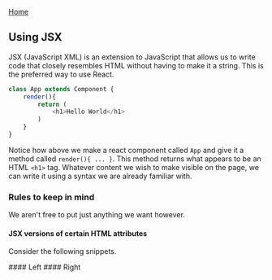[Home](https://github.com/wgoode3/react-notes/blob/master/README.md)

## Using JSX

JSX (JavaScript XML) is an extension to JavaScript that allows us to write code that closely resembles HTML without having to make it a string. This is the preferred way to use React.

```javascript
class App extends Component {
    render(){
        return (
            <h1>Hello World</h1>
        )
    }
}
```

Notice how above we make a react component called ```App``` and give it a method called ```render(){ ... }```. This method returns what appears to be an HTML ```<h1>``` tag. Whatever content we wish to make visible on the page, we can write it using a syntax we are already familiar with. 

### Rules to keep in mind

We aren't free to put just anything we want however.

#### JSX versions of certain HTML attributes

Consider the following snippets.

<div style="display:inline-block;width:50%vertical-align-top">
    #### Left
</div>

<div style="display:inline-block;width:50%vertical-align-top">
    #### Right
</div>